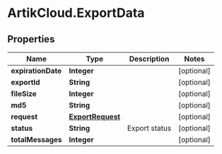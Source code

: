 # ArtikCloud.ExportData

## Properties
Name | Type | Description | Notes
------------ | ------------- | ------------- | -------------
**expirationDate** | **Integer** |  | [optional] 
**exportId** | **String** |  | [optional] 
**fileSize** | **Integer** |  | [optional] 
**md5** | **String** |  | [optional] 
**request** | [**ExportRequest**](ExportRequest.md) |  | [optional] 
**status** | **String** | Export status | [optional] 
**totalMessages** | **Integer** |  | [optional] 


